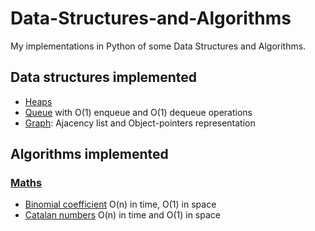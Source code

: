 # Data-Structures-and-Algorithms
My implementations in Python of some Data Structures and Algorithms.

##  Data structures implemented
* [Heaps](./Heap.py)
* [Queue](./Queue.py) with O(1) enqueue and O(1) dequeue operations
* [Graph](./Graph.py): Ajacency list and Object-pointers representation

## Algorithms implemented
### [Maths](./Maths.py)
* [Binomial coefficient](https://en.wikipedia.org/wiki/Binomial_coefficient) O(n) in time, O(1) in space
* [Catalan numbers](https://brilliant.org/wiki/catalan-numbers/) O(n) in time and O(1) in space

